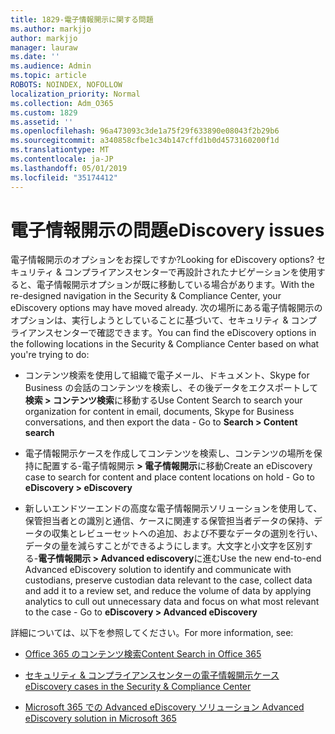 ```yaml
---
title: 1829-電子情報開示に関する問題
ms.author: markjjo
author: markjjo
manager: lauraw
ms.date: ''
ms.audience: Admin
ms.topic: article
ROBOTS: NOINDEX, NOFOLLOW
localization_priority: Normal
ms.collection: Adm_O365
ms.custom: 1829
ms.assetid: ''
ms.openlocfilehash: 96a473093c3de1a75f29f633890e08043f2b29b6
ms.sourcegitcommit: a340858cfbe1c34b147cffd1b0d4573160200f1d
ms.translationtype: MT
ms.contentlocale: ja-JP
ms.lasthandoff: 05/01/2019
ms.locfileid: "35174412"
---
```

# <a name="ediscovery-issues"></a><span data-ttu-id="60b39-102">電子情報開示の問題</span><span class="sxs-lookup"><span data-stu-id="60b39-102">eDiscovery issues</span></span>

<span data-ttu-id="60b39-103">電子情報開示のオプションをお探しですか?</span><span class="sxs-lookup"><span data-stu-id="60b39-103">Looking for eDiscovery options?</span></span> <span data-ttu-id="60b39-104">セキュリティ & コンプライアンスセンターで再設計されたナビゲーションを使用すると、電子情報開示オプションが既に移動している場合があります。</span><span class="sxs-lookup"><span data-stu-id="60b39-104">With the re-designed navigation in the Security & Compliance Center, your eDiscovery options may have moved already.</span></span>  <span data-ttu-id="60b39-105">次の場所にある電子情報開示のオプションは、実行しようとしていることに基づいて、セキュリティ & コンプライアンスセンターで確認できます。</span><span class="sxs-lookup"><span data-stu-id="60b39-105">You can find the eDiscovery options in the following locations in the Security & Compliance Center based on what you're trying to do:</span></span>

- <span data-ttu-id="60b39-106">コンテンツ検索を使用して組織で電子メール、ドキュメント、Skype for Business の会話のコンテンツを検索し、その後データをエクスポートして**検索 > コンテンツ検索**に移動する</span><span class="sxs-lookup"><span data-stu-id="60b39-106">Use Content Search to search your organization for content in email, documents, Skype for Business conversations, and then export the data - Go to **Search > Content search**</span></span>

- <span data-ttu-id="60b39-107">電子情報開示ケースを作成してコンテンツを検索し、コンテンツの場所を保持に配置する-電子情報開示 **> 電子情報開示**に移動</span><span class="sxs-lookup"><span data-stu-id="60b39-107">Create an eDiscovery case to search for content and place content locations on hold - Go to **eDiscovery > eDiscovery**</span></span>

- <span data-ttu-id="60b39-108">新しいエンドツーエンドの高度な電子情報開示ソリューションを使用して、保管担当者との識別と通信、ケースに関連する保管担当者データの保持、データの収集とレビューセットへの追加、および不要なデータの選別を行い、データの量を減らすことができるようにします。大文字と小文字を区別する-**電子情報開示 > Advanced ediscovery**に進む</span><span class="sxs-lookup"><span data-stu-id="60b39-108">Use the new end-to-end Advanced eDiscovery solution to identify and communicate with custodians, preserve custodian data relevant to the case, collect data and add it to a review set, and reduce the volume of data by applying analytics to cull out unnecessary data and focus on what most relevant to the case -  Go to **eDiscovery > Advanced eDiscovery**</span></span>

<span data-ttu-id="60b39-109">詳細については、以下を参照してください。</span><span class="sxs-lookup"><span data-stu-id="60b39-109">For more information, see:</span></span>

- [<span data-ttu-id="60b39-110">Office 365 のコンテンツ検索</span><span class="sxs-lookup"><span data-stu-id="60b39-110">Content Search in Office 365</span></span>](https://docs.microsoft.com/office365/securitycompliance/content-search)

- [<span data-ttu-id="60b39-111">セキュリティ & コンプライアンスセンターの電子情報開示ケース</span><span class="sxs-lookup"><span data-stu-id="60b39-111">eDiscovery cases in the Security & Compliance Center</span></span>](https://docs.microsoft.com/office365/securitycompliance/ediscovery-cases)

- [<span data-ttu-id="60b39-112"> Microsoft 365 での Advanced eDiscovery ソリューション </span><span class="sxs-lookup"><span data-stu-id="60b39-112">Advanced eDiscovery solution in Microsoft 365</span></span>](https://docs.microsoft.com/office365/securitycompliance/compliance20/overview-ediscovery-20)
